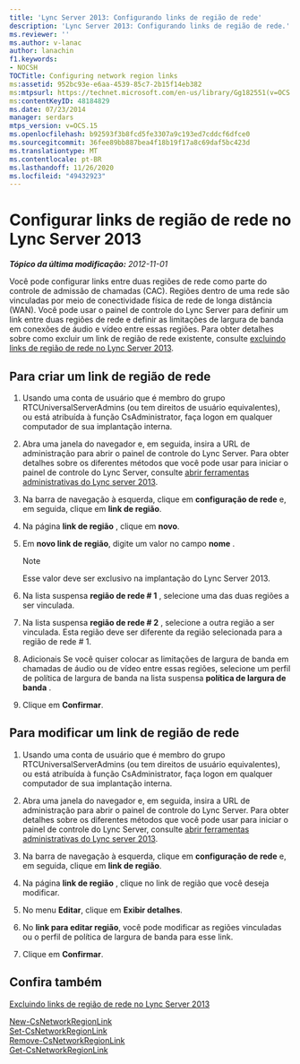 ```yaml
---
title: 'Lync Server 2013: Configurando links de região de rede'
description: 'Lync Server 2013: Configurando links de região de rede.'
ms.reviewer: ''
ms.author: v-lanac
author: lanachin
f1.keywords:
- NOCSH
TOCTitle: Configuring network region links
ms:assetid: 952bc93e-e6aa-4539-85c7-2b15f14eb382
ms:mtpsurl: https://technet.microsoft.com/en-us/library/Gg182551(v=OCS.15)
ms:contentKeyID: 48184829
ms.date: 07/23/2014
manager: serdars
mtps_version: v=OCS.15
ms.openlocfilehash: b92593f3b8fcd5fe3307a9c193ed7cddcf6dfce0
ms.sourcegitcommit: 36fee89bb887bea4f18b19f17a8c69daf5bc423d
ms.translationtype: MT
ms.contentlocale: pt-BR
ms.lasthandoff: 11/26/2020
ms.locfileid: "49432923"
---
```

# <a name="configuring-network-region-links-in-lync-server-2013"></a>Configurar links de região de rede no Lync Server 2013

<div data-xmlns="http://www.w3.org/1999/xhtml">

<div class="topic" data-xmlns="http://www.w3.org/1999/xhtml" data-msxsl="urn:schemas-microsoft-com:xslt" data-cs="https://msdn.microsoft.com/">

<div data-asp="https://msdn2.microsoft.com/asp">



</div>

<div id="mainSection">

<div id="mainBody">

<span> </span>

_**Tópico da última modificação:** 2012-11-01_

Você pode configurar links entre duas regiões de rede como parte do controle de admissão de chamadas (CAC). Regiões dentro de uma rede são vinculadas por meio de conectividade física de rede de longa distância (WAN). Você pode usar o painel de controle do Lync Server para definir um link entre duas regiões de rede e definir as limitações de largura de banda em conexões de áudio e vídeo entre essas regiões. Para obter detalhes sobre como excluir um link de região de rede existente, consulte [excluindo links de região de rede no Lync Server 2013](lync-server-2013-deleting-network-region-links.md).

<div>

## <a name="to-create-a-network-region-link"></a>Para criar um link de região de rede

1.  Usando uma conta de usuário que é membro do grupo RTCUniversalServerAdmins (ou tem direitos de usuário equivalentes), ou está atribuída à função CsAdministrator, faça logon em qualquer computador de sua implantação interna.

2.  Abra uma janela do navegador e, em seguida, insira a URL de administração para abrir o painel de controle do Lync Server. Para obter detalhes sobre os diferentes métodos que você pode usar para iniciar o painel de controle do Lync Server, consulte [abrir ferramentas administrativas do Lync server 2013](lync-server-2013-open-lync-server-administrative-tools.md).

3.  Na barra de navegação à esquerda, clique em **configuração de rede** e, em seguida, clique em **link de região**.

4.  Na página **link de região** , clique em **novo**.

5.  Em **novo link de região**, digite um valor no campo **nome** .
    
    <div>
    

    > [!NOTE]  
    > Esse valor deve ser exclusivo na implantação do Lync Server 2013.

    
    </div>

6.  Na lista suspensa **região de rede \# 1** , selecione uma das duas regiões a ser vinculada.

7.  Na lista suspensa **região de rede \# 2** , selecione a outra região a ser vinculada. Esta região deve ser diferente da região selecionada para a região de rede \# 1.

8.  Adicionais Se você quiser colocar as limitações de largura de banda em chamadas de áudio ou de vídeo entre essas regiões, selecione um perfil de política de largura de banda na lista suspensa **política de largura de banda** .

9.  Clique em **Confirmar**.

</div>

<div>

## <a name="to-modify-a-network-region-link"></a>Para modificar um link de região de rede

1.  Usando uma conta de usuário que é membro do grupo RTCUniversalServerAdmins (ou tem direitos de usuário equivalentes), ou está atribuída à função CsAdministrator, faça logon em qualquer computador de sua implantação interna.

2.  Abra uma janela do navegador e, em seguida, insira a URL de administração para abrir o painel de controle do Lync Server. Para obter detalhes sobre os diferentes métodos que você pode usar para iniciar o painel de controle do Lync Server, consulte [abrir ferramentas administrativas do Lync server 2013](lync-server-2013-open-lync-server-administrative-tools.md).

3.  Na barra de navegação à esquerda, clique em **configuração de rede** e, em seguida, clique em **link de região**.

4.  Na página **link de região** , clique no link de região que você deseja modificar.

5.  No menu **Editar**, clique em **Exibir detalhes**.

6.  No **link para editar região**, você pode modificar as regiões vinculadas ou o perfil de política de largura de banda para esse link.

7.  Clique em **Confirmar**.

</div>

<div>

## <a name="see-also"></a>Confira também


[Excluindo links de região de rede no Lync Server 2013](lync-server-2013-deleting-network-region-links.md)  


[New-CsNetworkRegionLink](https://docs.microsoft.com/powershell/module/skype/New-CsNetworkRegionLink)  
[Set-CsNetworkRegionLink](https://docs.microsoft.com/powershell/module/skype/Set-CsNetworkRegionLink)  
[Remove-CsNetworkRegionLink](https://docs.microsoft.com/powershell/module/skype/Remove-CsNetworkRegionLink)  
[Get-CsNetworkRegionLink](https://docs.microsoft.com/powershell/module/skype/Get-CsNetworkRegionLink)  
  

</div>

</div>

<span> </span>

</div>

</div>

</div>

